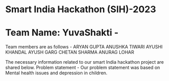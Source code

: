 # Smart India Hackathon (SIH)-2023
# Team Name: YuvaShakti - 
Team members are as follows -
        ARYAN GUPTA
        ANUSHKA TIWARI
        AYUSHI KHANDAL
        AYUSH GARG
        CHETAN SHARMA
        ANURAG LOHAR

The necessary information related to our smart India hackathon project are shared below.
Problem statement - Our problem statement was based on Mental health issues and depression in children.
